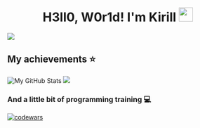<h1 align="center">H3ll0, W0r1d! I'm Kirill
<img src="https://github.com/blackcater/blackcater/raw/main/images/Hi.gif" height="32"/></h1>

![](https://komarev.com/ghpvc/?username=MrRighter&color=blueviolet&style=for-the-badge)  

## My achievements ⭐
![My GitHub Stats](https://github-readme-stats.vercel.app/api?username=MrRighter&theme=midnight-purple&hide=prs,issues,contribs&rank_icon=github&include_all_commits=true)
![](http://github-profile-summary-cards.vercel.app/api/cards/profile-details?username=MrRighter&theme=github_dark)

### And a little bit of programming training 💻
[![codewars](https://www.codewars.com/users/MrRighter/badges/small)](https://www.codewars.com/users/MrRighter)  
